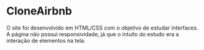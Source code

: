 # CloneAirbnb
O site foi desenvolvido em HTML/CSS com o objetivo de estudar interfaces. A página não possui responsividade,
já que o intuíto do estudo era a interação de elementos na tela.
